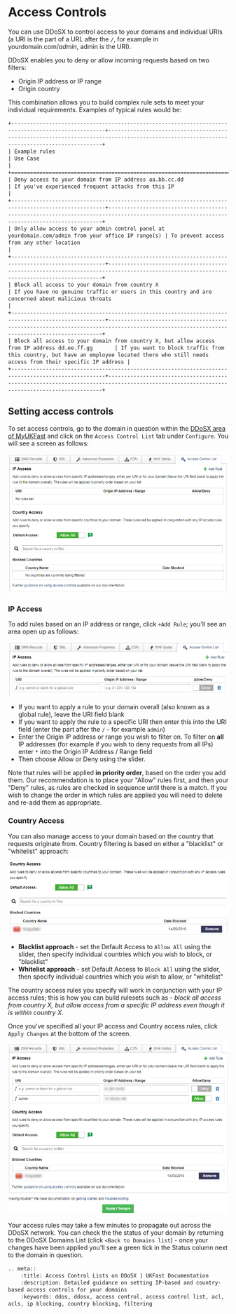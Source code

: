 # Access Controls

You can use DDoSX to control access to your domains and individual URIs (a URI is the part of a URL after the `/`, for example in yourdomain.com/*admin*, admin is the URI).

DDoSX enables you to deny or allow incoming requests based on two filters:

- Origin IP address or IP range
- Origin country

This combination allows you to build complex rule sets to meet your individual requirements. Examples of typical rules would be:

```eval_rst
+----------------------------------------------------------------------------------------------------+------------------------------------------------------------------------------------------------------------------------------------------+
| Example rules                                                                                      | Use Case                                                                                                                                 |
+====================================================================================================+==========================================================================================================================================+
| Deny access to your domain from IP address aa.bb.cc.dd                                             | If you've experienced frequent attacks from this IP                                                                                      |
+----------------------------------------------------------------------------------------------------+------------------------------------------------------------------------------------------------------------------------------------------+
| Only allow access to your admin control panel at yourdomain.com/admin from your office IP range(s) | To prevent access from any other location                                                                                                |
+----------------------------------------------------------------------------------------------------+------------------------------------------------------------------------------------------------------------------------------------------+
| Block all access to your domain from country X                                                     | If you have no genuine traffic or users in this country and are concerned about malicious threats                                        |
+----------------------------------------------------------------------------------------------------+------------------------------------------------------------------------------------------------------------------------------------------+
| Block all access to your domain from country X, but allow access from IP address dd.ee.ff.gg       | If you want to block traffic from this country, but have an employee located there who still needs access from their specific IP address |
+----------------------------------------------------------------------------------------------------+------------------------------------------------------------------------------------------------------------------------------------------+
```

## Setting access controls

To set access controls, go to the domain in question within the [DDoSX area of MyUKFast](https://my.ukfast.co.uk/ddosx/) and click on the `Access Control List` tab under `Configure`.  You will see a screen as follows:

![acl](files/acl.png)

### IP Access

To add rules based on an IP address or range, click `+Add Rule`; you'll see an area open up as follows:

![add_ip_filter](files/add_ip_filter.png)

- If you want to apply a rule to your domain overall (also known as a global rule), leave the URI field blank
- If you want to apply the rule to a specific URI then enter this into the URI field (enter the part after the `/` - for example `admin`)
- Enter the Origin IP address or range you wish to filter on.  To filter on **all** IP addresses (for example if you wish to deny requests from all IPs) enter `*` into the Origin IP Address / Range field
- Then choose Allow or Deny using the slider.  

Note that rules will be applied **in priority order**, based on the order you add them.  Our recommendation is to place your "Allow" rules first, and then your "Deny" rules, as rules are checked in sequence until there is a match.  If you wish to change the order in which rules are applied you will need to delete and re-add them as appropriate.

### Country Access

You can also manage access to your domain based on the country that requests originate from.  Country filtering is based on either a "blacklist" or "whitelist" approach:

![add_country_filter](files/add_country_filter.png)

- **Blacklist approach** - set the Default Access to `Allow All` using the slider, then specify individual countries which you wish to block, or "blacklist"
- **Whitelist approach** - set Default Access to `Block All` using the slider, then specify individual countries which you wish to allow, or "whitelist"

The country access rules you specify will work in conjunction with your IP access rules; this is how you can build rulesets such as - *block all access from country X, but allow access from a specific IP address even though it is within country X*.

Once you've specified all your IP access and Country access rules, click `Apply Changes` at the bottom of the screen.  

![acl_rules](files/acl_rules.png)

Your access rules may take a few minutes to propagate out across the DDoSX network.  You can check the the status of your domain by returning to the DDoSX Domains List (click `<Back to Domains list`) - once your changes have been applied you'll see a green tick in the Status column next to the domain in question.




```eval_rst
.. meta::
    :title: Access Control Lists on DDoSX | UKFast Documentation
    :description: Detailed guidance on setting IP-based and country-based access controls for your domains
    :keywords: ddos, ddosx, access control, access control list, acl, acls, ip blocking, country blocking, filtering
```
